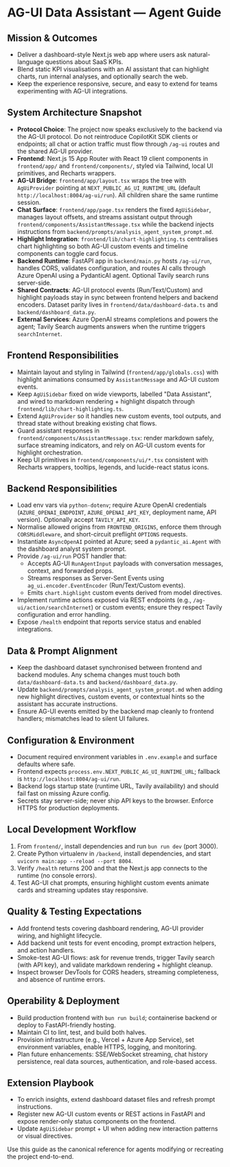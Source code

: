 # AG-UI Data Assistant — Agent Guide

## Mission & Outcomes
- Deliver a dashboard-style Next.js web app where users ask natural-language questions about SaaS KPIs.
- Blend static KPI visualisations with an AI assistant that can highlight charts, run internal analyses, and optionally search the web.
- Keep the experience responsive, secure, and easy to extend for teams experimenting with AG-UI integrations.

## System Architecture Snapshot
- **Protocol Choice**: The project now speaks exclusively to the backend via the AG-UI protocol. Do not reintroduce CopilotKit SDK clients or endpoints; all chat or action traffic must flow through `/ag-ui` routes and the shared AG-UI provider.
- **Frontend**: Next.js 15 App Router with React 19 client components in `frontend/app/` and `frontend/components/`, styled via Tailwind, local UI primitives, and Recharts wrappers.
- **AG-UI Bridge**: `frontend/app/layout.tsx` wraps the tree with `AgUiProvider` pointing at `NEXT_PUBLIC_AG_UI_RUNTIME_URL` (default `http://localhost:8004/ag-ui/run`). All children share the same runtime session.
- **Chat Surface**: `frontend/app/page.tsx` renders the fixed `AgUiSidebar`, manages layout offsets, and streams assistant output through `frontend/components/AssistantMessage.tsx` while the backend injects instructions from `backend/prompts/analysis_agent_system_prompt.md`.
- **Highlight Integration**: `frontend/lib/chart-highlighting.ts` centralises chart highlighting so both AG-UI custom events and timeline components can toggle card focus.
- **Backend Runtime**: FastAPI app in `backend/main.py` hosts `/ag-ui/run`, handles CORS, validates configuration, and routes AI calls through Azure OpenAI using a PydanticAI agent. Optional Tavily search runs server-side.
- **Shared Contracts**: AG-UI protocol events (Run/Text/Custom) and highlight payloads stay in sync between frontend helpers and backend encoders. Dataset parity lives in `frontend/data/dashboard-data.ts` and `backend/dashboard_data.py`.
- **External Services**: Azure OpenAI streams completions and powers the agent; Tavily Search augments answers when the runtime triggers `searchInternet`.

## Frontend Responsibilities
- Maintain layout and styling in Tailwind (`frontend/app/globals.css`) with highlight animations consumed by `AssistantMessage` and AG-UI custom events.
- Keep `AgUiSidebar` fixed on wide viewports, labelled "Data Assistant", and wired to markdown rendering + highlight dispatch through `frontend/lib/chart-highlighting.ts`.
- Extend `AgUiProvider` so it handles new custom events, tool outputs, and thread state without breaking existing chat flows.
- Guard assistant responses in `frontend/components/AssistantMessage.tsx`: render markdown safely, surface streaming indicators, and rely on AG-UI custom events for highlight orchestration.
- Keep UI primitives in `frontend/components/ui/*.tsx` consistent with Recharts wrappers, tooltips, legends, and lucide-react status icons.

## Backend Responsibilities
- Load env vars via `python-dotenv`; require Azure OpenAI credentials (`AZURE_OPENAI_ENDPOINT`, `AZURE_OPENAI_API_KEY`, deployment name, API version). Optionally accept `TAVILY_API_KEY`.
- Normalise allowed origins from `FRONTEND_ORIGINS`, enforce them through `CORSMiddleware`, and short-circuit preflight `OPTIONS` requests.
- Instantiate `AsyncOpenAI` pointed at Azure; seed a `pydantic_ai.Agent` with the dashboard analyst system prompt.
- Provide `/ag-ui/run` POST handler that:
  - Accepts AG-UI `RunAgentInput` payloads with conversation messages, context, and forwarded props.
  - Streams responses as Server-Sent Events using `ag_ui.encoder.EventEncoder` (Run/Text/Custom events).
  - Emits `chart.highlight` custom events derived from model directives.
- Implement runtime actions exposed via REST endpoints (e.g., `/ag-ui/action/searchInternet`) or custom events; ensure they respect Tavily configuration and error handling.
- Expose `/health` endpoint that reports service status and enabled integrations.

## Data & Prompt Alignment
- Keep the dashboard dataset synchronised between frontend and backend modules. Any schema changes must touch both `data/dashboard-data.ts` and `backend/dashboard_data.py`.
- Update `backend/prompts/analysis_agent_system_prompt.md` when adding new highlight directives, custom events, or contextual hints so the assistant has accurate instructions.
- Ensure AG-UI events emitted by the backend map cleanly to frontend handlers; mismatches lead to silent UI failures.

## Configuration & Environment
- Document required environment variables in `.env.example` and surface defaults where safe.
- Frontend expects `process.env.NEXT_PUBLIC_AG_UI_RUNTIME_URL`; fallback is `http://localhost:8004/ag-ui/run`.
- Backend logs startup state (runtime URL, Tavily availability) and should fail fast on missing Azure config.
- Secrets stay server-side; never ship API keys to the browser. Enforce HTTPS for production deployments.

## Local Development Workflow
1. From `frontend/`, install dependencies and run `bun run dev` (port 3000).
2. Create Python virtualenv in `/backend`, install dependencies, and start `uvicorn main:app --reload --port 8004`.
3. Verify `/health` returns 200 and that the Next.js app connects to the runtime (no console errors).
4. Test AG-UI chat prompts, ensuring highlight custom events animate cards and streaming updates stay responsive.

## Quality & Testing Expectations
- Add frontend tests covering dashboard rendering, AG-UI provider wiring, and highlight lifecycle.
- Add backend unit tests for event encoding, prompt extraction helpers, and action handlers.
- Smoke-test AG-UI flows: ask for revenue trends, trigger Tavily search (with API key), and validate markdown rendering + highlight cleanup.
- Inspect browser DevTools for CORS headers, streaming completeness, and absence of runtime errors.

## Operability & Deployment
- Build production frontend with `bun run build`; containerise backend or deploy to FastAPI-friendly hosting.
- Maintain CI to lint, test, and build both halves.
- Provision infrastructure (e.g., Vercel + Azure App Service), set environment variables, enable HTTPS, logging, and monitoring.
- Plan future enhancements: SSE/WebSocket streaming, chat history persistence, real data sources, authentication, and role-based access.

## Extension Playbook
- To enrich insights, extend dashboard dataset files and refresh prompt instructions.
- Register new AG-UI custom events or REST actions in FastAPI and expose render-only status components on the frontend.
- Update `AgUiSidebar` prompt + UI when adding new interaction patterns or visual directives.

Use this guide as the canonical reference for agents modifying or recreating the project end-to-end.
